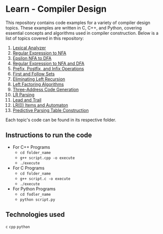 # Learn - Compiler Design
This repository contains code examples for a variety of compiler design topics. These examples are written in C, C++, and Python, covering essential concepts and algorithms used in compiler construction. Below is a list of topics covered in this repository:

1. [Lexical Analyzer](/01-lexical-analyzer)
2. [Regular Expression to NFA](/02-re-to-nfa)
3. [Epsilon NFA to DFA](/03-enfa-to-dfa)
4. [Regular Expression to NFA and DFA](/04-re-to-nfa-dfa)
5. [Prefix, Postfix, and Infix Operations](/05-expression-conversions)
6. [First and Follow Sets](/06-first-follow)
7. [Eliminating Left Recursion](/07-eliminate-left-recursion)
8. [Left Factoring Algorithms](/08-left-factoring)
9. [Three-Address Code Generation](/09-three-address-code)
10. [LR Parsing](/10-lr-parsing)
11. [Lead and Trail](/11-lead-trail)
12. [LR(0) Items and Automaton](/12-lr0-items)
13. [Predictive Parsing Table Construction](/13-predictive-parsing)

Each topic's code can be found in its respective folder.


## Instructions to run the code
- For C++ Programs
  - `cd folder_name`
  - `g++ script.cpp -o execute`
  - `./execute`
- For C Programs
  - `cd folder_name`
  - `g++ script.c -o execute`
  - `./execute`
- For Python Programs
  - `cd fodler_name`
  - `python script.py`


## Technologies used
`c` `cpp` `python`